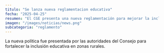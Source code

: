 ```yaml
---
titulo: "Se lanza nueva reglamentacion educativa"
fecha: "2025-04-25"
resumen: "El CGE presenta una nueva reglamentación para mejorar la inclusión escolar."
imagen: "/images/noticias/news.png"
subcategoria: "reglamento"
---
```


La nueva política fue presentada por las autoridades del Consejo para fortalecer la inclusión educativa en zonas rurales.
